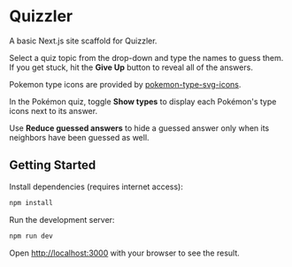 # Quizzler

A basic Next.js site scaffold for Quizzler.

Select a quiz topic from the drop-down and type the names to guess them. If you get stuck, hit the **Give Up** button to reveal all of the answers.

Pokemon type icons are provided by [pokemon-type-svg-icons](https://github.com/duiker101/pokemon-type-svg-icons).

In the Pokémon quiz, toggle **Show types** to display each Pokémon's type icons next to its answer.

Use **Reduce guessed answers** to hide a guessed answer only when its neighbors have been guessed as well.

## Getting Started

Install dependencies (requires internet access):

```bash
npm install
```

Run the development server:

```bash
npm run dev
```

Open [http://localhost:3000](http://localhost:3000) with your browser to see the result.
